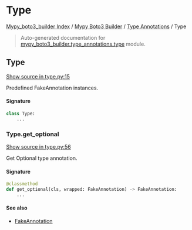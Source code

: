 # Type

[Mypy_boto3_builder Index](../../README.md#mypy_boto3_builder-index) /
[Mypy Boto3 Builder](../index.md#mypy-boto3-builder) /
[Type Annotations](./index.md#type-annotations) /
Type

> Auto-generated documentation for [mypy_boto3_builder.type_annotations.type](https://github.com/youtype/mypy_boto3_builder/blob/main/mypy_boto3_builder/type_annotations/type.py) module.

## Type

[Show source in type.py:15](https://github.com/youtype/mypy_boto3_builder/blob/main/mypy_boto3_builder/type_annotations/type.py#L15)

Predefined FakeAnnotation instances.

#### Signature

```python
class Type:
    ...
```

### Type.get_optional

[Show source in type.py:56](https://github.com/youtype/mypy_boto3_builder/blob/main/mypy_boto3_builder/type_annotations/type.py#L56)

Get Optional type annotation.

#### Signature

```python
@classmethod
def get_optional(cls, wrapped: FakeAnnotation) -> FakeAnnotation:
    ...
```

#### See also

- [FakeAnnotation](./fake_annotation.md#fakeannotation)



